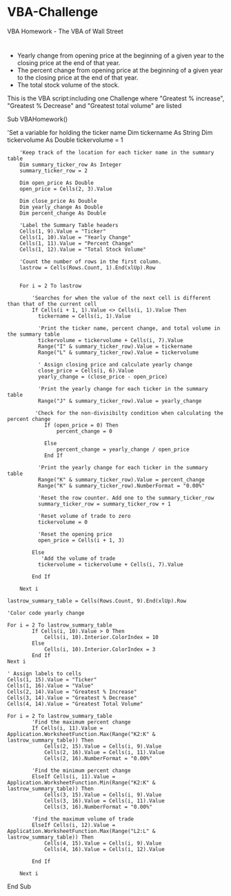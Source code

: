 # VBA-Challenge

VBA Homework - The VBA of Wall Street
 
# 
- Yearly change from opening price at the beginning of a given year to the closing price at the end of that year.
- The percent change from opening price at the beginning of a given year to the closing price at the end of that year.
- The total stock volume of the stock.

This is the VBA script:including one Challenge where 
"Greatest % increase", "Greatest % Decrease" and "Greatest total volume" are listed

Sub VBAHomework()

'Set a variable for holding the ticker name
        Dim tickername As String
        Dim tickervolume As Double
        tickervolume = 1

        'Keep track of the location for each ticker name in the summary table
        Dim summary_ticker_row As Integer
        summary_ticker_row = 2
        
        Dim open_price As Double
        open_price = Cells(2, 3).Value
        
        Dim close_price As Double
        Dim yearly_change As Double
        Dim percent_change As Double

        'Label the Summary Table headers
        Cells(1, 9).Value = "Ticker"
        Cells(1, 10).Value = "Yearly Change"
        Cells(1, 11).Value = "Percent Change"
        Cells(1, 12).Value = "Total Stock Volume"

        'Count the number of rows in the first column.
        lastrow = Cells(Rows.Count, 1).End(xlUp).Row


        For i = 2 To lastrow

            'Searches for when the value of the next cell is different than that of the current cell
            If Cells(i + 1, 1).Value <> Cells(i, 1).Value Then
              tickername = Cells(i, 1).Value

              'Print the ticker name, percent change, and total volume in the summary table
              tickervolume = tickervolume + Cells(i, 7).Value
              Range("I" & summary_ticker_row).Value = tickername
              Range("L" & summary_ticker_row).Value = tickervolume

              ' Assign closing price and calculate yearly change
              close_price = Cells(i, 6).Value
              yearly_change = (close_price - open_price)
              
              'Print the yearly change for each ticker in the summary table
              Range("J" & summary_ticker_row).Value = yearly_change

             'Check for the non-divisibilty condition when calculating the percent change
                If (open_price = 0) Then
                    percent_change = 0

                Else
                    percent_change = yearly_change / open_price
                End If

              'Print the yearly change for each ticker in the summary table
              Range("K" & summary_ticker_row).Value = percent_change
              Range("K" & summary_ticker_row).NumberFormat = "0.00%"
   
              'Reset the row counter. Add one to the summary_ticker_row
              summary_ticker_row = summary_ticker_row + 1

              'Reset volume of trade to zero
              tickervolume = 0

              'Reset the opening price
              open_price = Cells(i + 1, 3)
            
            Else
               'Add the volume of trade
              tickervolume = tickervolume + Cells(i, 7).Value

            End If
        
        Next i

    lastrow_summary_table = Cells(Rows.Count, 9).End(xlUp).Row
    
    'Color code yearly change
    
    For i = 2 To lastrow_summary_table
            If Cells(i, 10).Value > 0 Then
                Cells(i, 10).Interior.ColorIndex = 10
            Else
                Cells(i, 10).Interior.ColorIndex = 3
            End If
    Next i
    
    ' Assign labels to cells
    Cells(1, 15).Value = "Ticker"
    Cells(1, 16).Value = "Value"
    Cells(2, 14).Value = "Greatest % Increase"
    Cells(3, 14).Value = "Greatest % Decrease"
    Cells(4, 14).Value = "Greatest Total Volume"
    
    For i = 2 To lastrow_summary_table
            'Find the maximum percent change
            If Cells(i, 11).Value = Application.WorksheetFunction.Max(Range("K2:K" & lastrow_summary_table)) Then
                Cells(2, 15).Value = Cells(i, 9).Value
                Cells(2, 16).Value = Cells(i, 11).Value
                Cells(2, 16).NumberFormat = "0.00%"

            'Find the minimum percent change
            ElseIf Cells(i, 11).Value = Application.WorksheetFunction.Min(Range("K2:K" & lastrow_summary_table)) Then
                Cells(3, 15).Value = Cells(i, 9).Value
                Cells(3, 16).Value = Cells(i, 11).Value
                Cells(3, 16).NumberFormat = "0.00%"
            
            'Find the maximum volume of trade
            ElseIf Cells(i, 12).Value = Application.WorksheetFunction.Max(Range("L2:L" & lastrow_summary_table)) Then
                Cells(4, 15).Value = Cells(i, 9).Value
                Cells(4, 16).Value = Cells(i, 12).Value
                
            End If
            
        Next i
        
End Sub
